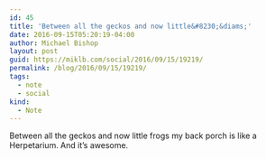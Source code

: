 ```yaml
---
id: 45
title: 'Between all the geckos and now little&#8230;&diams;'
date: 2016-09-15T05:20:19-04:00
author: Michael Bishop
layout: post
guid: https://miklb.com/social/2016/09/15/19219/
permalink: /blog/2016/09/15/19219/
tags:
  - note
  - social
kind:
  - Note
---
```

<p>Between all the geckos and now little frogs my back porch is like a Herpetarium. And it’s awesome.</p>